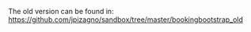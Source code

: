 The old version can be found in:
https://github.com/jpizagno/sandbox/tree/master/bookingbootstrap_old
